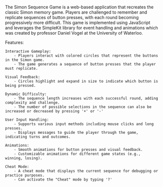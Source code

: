 The Simon Sequence Game is a web-based application that recreates the classic Simon memory game. Players are challenged to remember and replicate sequences of button presses, with each round becoming progressively more difficult. This game is implemented using JavaScript and leverages the SimpleKit library for event handling and animations which was created by professor Daniel Vogel at the University of Waterloo.

Features:

    Interactive Gameplay:
        - Players interact with colored circles that represent the buttons in the Simon game.
        - The game generates a sequence of button presses that the player must replicate.
    
    Visual Feedback:
        - Circles highlight and expand in size to indicate which button is being pressed.

    Dynamic Difficulty:
        - The sequence length increases with each successful round, adding complexity and challenge.
        - The number of possible selections in the sequence can also be increased or decreased by pressing '+' or '-'

    User Input Handling:
        - Supports various input methods including mouse clicks and long presses.
        - Displays messages to guide the player through the game, indicating turns and outcomes.

    Animations:
        - Smooth animations for button presses and visual feedback.
        - Customizable animations for different game states (e.g., winning, losing).

    Cheat Mode:
        - A cheat mode that displays the current sequence for debugging or practice purposes.
        - Can activate the "Cheat" mode by typing '?'